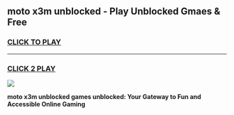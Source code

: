 
## moto x3m unblocked - Play Unblocked Gmaes & Free
<h3>
<a href="https://news.freeplayer.one?title=moto_x3m_unblocked&ref=16F">CLICK TO PLAY</a></h3>
<hr>

<h3>
<a href="https://news.freeplayer.one?title=moto_x3m_unblocked&ref=16F">CLICK 2 PLAY</a>
  
</h3>

<a href="https://news.freeplayer.one?title=moto_x3m_unblocked&ref=16F/"><img src="https://clearcache.store/games.png"></a>


**moto x3m unblocked games unblocked: Your Gateway to Fun and Accessible Online Gaming**
